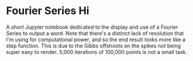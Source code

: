 # Fourier Series Hi

A short Jupyter notebook dedicated to the display and use of a Fourier Series to output a word. Note that there's a distinct lack of resolution that I'm using for computational power, and so the end result looks more like a step function. This is due to the Gibbs offshoots on the spikes not being super easy to render. 5,000 iterations of 100,000 points is not a small task.
